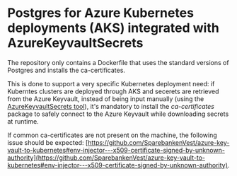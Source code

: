 # Postgres for Azure Kubernetes deployments (AKS) integrated with AzureKeyvaultSecrets

The repository only contains a Dockerfile that uses the standard versions of Postgres and installs the ca-certificates.

This is done to support a very specific Kubernetes deployment need: if Kuberntes clusters are deployed through AKS and secerets are retrieved from the Azure Keyvault, instead of being input manually (using the [AzureKeyvaultSecrets tool](https://github.com/SparebankenVest/azure-key-vault-to-kubernetes)), it's mandatory to install the *ca-certificates* package to safely connect to the Azure Keyvault while downloading secrets at runtime.

If common ca-certificates are not present on the machine, the following issue should be expected: [https://github.com/SparebankenVest/azure-key-vault-to-kubernetes#env-injector---x509-certificate-signed-by-unknown-authority](https://github.com/SparebankenVest/azure-key-vault-to-kubernetes#env-injector---x509-certificate-signed-by-unknown-authority).
